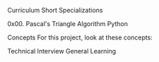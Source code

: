 Curriculum
Short Specializations

0x00. Pascal's Triangle
Algorithm Python

Concepts
For this project, look at these concepts:

Technical Interview
General Learning

